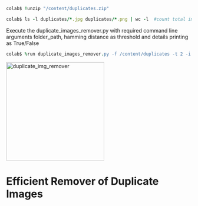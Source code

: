 ```ruby
colab$ !unzip "/content/duplicates.zip" 
```
```ruby
colab$ ls -l duplicates/*.jpg duplicates/*.png | wc -l  #count total image files with .jpg and .png
```

Execute the duplicate_images_remover.py with required command line arguments folder_path, hamming distance as threshold and details printing as True/False <br>
```ruby
colab$ %run duplicate_images_remover.py -f /content/duplicates -t 2 -i false
```

<img width="266" alt="duplicate_img_remover" src="https://user-images.githubusercontent.com/18000553/134904064-9ed456aa-ca32-4efe-9a8e-139fb4f59d48.png">

# Efficient Remover of Duplicate Images
